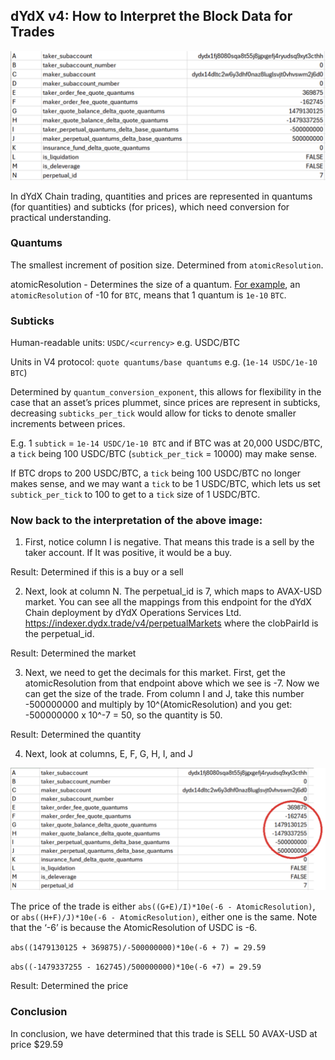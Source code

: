 ## dYdX v4: How to Interpret the Block Data for Trades

![Interpret1](../../artifacts/interpret_block_data_1.png)

In dYdX Chain trading, quantities and prices are represented in quantums (for quantities) and subticks (for prices), which need conversion for practical understanding.

### Quantums

The smallest increment of position size. Determined from `atomicResolution`.

atomicResolution - Determines the size of a quantum. [For example](https://github.com/dydxprotocol/v4-testnets/blob/aa1c7ac589d6699124942a66c2362acad2e6f50d/dydx-testnet-4/genesis.json#L5776), an `atomicResolution` of -10 for `BTC`, means that 1 quantum is `1e-10` `BTC`.

### Subticks

Human-readable units: `USDC/<currency>` e.g. USDC/BTC

Units in V4 protocol: `quote quantums/base quantums` e.g. (`1e-14 USDC/1e-10 BTC`)

Determined by `quantum_conversion_exponent`, this allows for flexibility in the case that an asset’s prices plummet, since prices are represent in subticks, decreasing `subticks_per_tick` would allow for ticks to denote smaller increments between prices.

E.g. 1 `subtick` = `1e-14 USDC/1e-10 BTC` and if BTC was at 20,000 USDC/BTC, a `tick` being 100 USDC/BTC (`subtick_per_tick` = 10000) may make sense.

If BTC drops to 200 USDC/BTC, a `tick` being 100 USDC/BTC no longer makes sense, and we may want a `tick` to be 1 USDC/BTC, which lets us set `subtick_per_tick` to 100 to get to a `tick` size of 1 USDC/BTC.

### Now back to the interpretation of the above image:

1. First, notice column I is negative. That means this trade is a sell by the taker account. If It was positive, it would be a buy.

Result: Determined if this is a buy or a sell

2. Next, look at column N. The perpetual_id is 7, which maps to AVAX-USD market. You can see all the mappings from this endpoint for the dYdX Chain deployment by dYdX Operations Services Ltd. https://indexer.dydx.trade/v4/perpetualMarkets where the clobPairId is the perpetual_id.

Result: Determined the market

3. Next, we need to get the decimals for this market. First, get the atomicResolution from that endpoint above which we see is -7. Now we can get the size of the trade. From column I and J, take this number -500000000 and multiply by 10^(AtomicResolution) and you get: -500000000 x 10^-7 = 50, so the quantity is 50.

Result: Determined the quantity

4. Next, look at columns, E, F, G, H, I, and J

![Interpret2](../../artifacts/interpret_block_data_2.png)

The price of the trade is either `abs((G+E)/I)*10e(-6 - AtomicResolution)`, or `abs((H+F)/J)*10e(-6 - AtomicResolution)`, either one is the same. Note that the ‘-6’ is because the AtomicResolution of USDC is -6.

`abs((1479130125 + 369875)/-500000000)*10e(-6 + 7) = 29.59`

`abs((-1479337255 - 162745)/500000000)*10e(-6 +7) = 29.59`

Result: Determined the price

### Conclusion

In conclusion, we have determined that this trade is SELL 50 AVAX-USD at price $29.59

